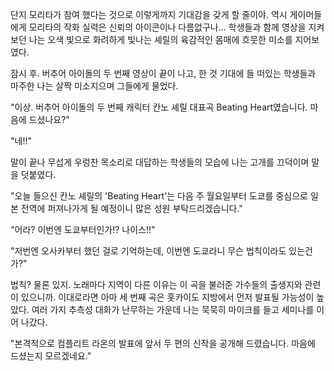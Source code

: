 단지 모리타가 참여 했다는 것으로 이렇게까지 기대감을 갖게 할 줄이야. 
역시 게이머들에게 모리타의 작화 실력은 신뢰의 아이콘이나 다름없구나... 
학생들과 함께 영상을 지켜보던 나는 오색 빛으로 화려하게 빛나는 셰릴의 육감적인 몸매에 흐뭇한 미소를 지어보였다. 

잠시 후. 버추어 아이돌의 두 번째 영상이 끝이 나고, 한 것 기대에 들 떠있는 학생들과 마주한 나는 살짝 미소지으며 그들에게 물었다. 

"이상. 버추어 아이돌의 두 번째 캐릭터 칸노 셰릴 대표곡 Beating Heart였습니다. 마음에 드셨나요?" 

"네!!" 

말이 끝나 무섭게 우렁찬 목소리로 대답하는 학생들의 모습에 나는 고개를 끄덕이며 말을 덧붙였다. 

"오늘 들으신 칸노 셰릴의 'Beating Heart'는 다음 주 월요일부터 도쿄를 중심으로 일본 전역에 퍼져나가게 될 예정이니 많은 성원 부탁드리겠습니다." 

"어라? 이번엔 도쿄부터인가!? 나이스!!" 

"저번엔 오사카부터 했던 걸로 기억하는데, 이번엔 도쿄라니 무슨 법칙이라도 있는건가?" 

법칙? 물론 있지. 노래마다 지역이 다른 이유는 이 곡을 불러준 가수들의 출생지와 관련이 있으니까. 이대로라면 아마 세 번째 곡은 홋카이도 지방에서 먼저 발표될 가능성이 높았다. 
여러 가지 추측성 대화가 난무하는 가운데 나는 묵묵히 마이크를 들고 세미나를 이어 나갔다. 

"본격적으로 컴플리트 라온의 발표에 앞서 두 편의 신작을 공개해 드렸습니다. 마음에 드셨는지 모르겠네요." 